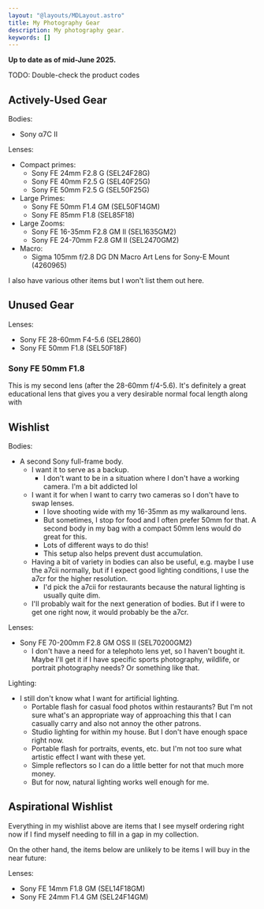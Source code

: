 ```yaml
---
layout: "@layouts/MDLayout.astro"
title: My Photography Gear
description: My photography gear.
keywords: []
---
```


**Up to date as of mid-June 2025.**

TODO: Double-check the product codes

## Actively-Used Gear

Bodies:

- Sony α7C II

Lenses:

- Compact primes:
    - Sony FE 24mm F2.8 G (SEL24F28G)
    - Sony FE 40mm F2.5 G (SEL40F25G)
    - Sony FE 50mm F2.5 G (SEL50F25G)
- Large Primes:
    - Sony FE 50mm F1.4 GM (SEL50F14GM)
    - Sony FE 85mm F1.8 (SEL85F18)
- Large Zooms:
    - Sony FE 16-35mm F2.8 GM II (SEL1635GM2)
    - Sony FE 24-70mm F2.8 GM II (SEL2470GM2)
- Macro:
    - Sigma 105mm f/2.8 DG DN Macro Art Lens for Sony-E Mount (4260965)

I also have various other items but I won't list them out here.

## Unused Gear

Lenses:

- Sony FE 28-60mm F4-5.6 (SEL2860)
- Sony FE 50mm F1.8 (SEL50F18F)

### Sony FE 50mm F1.8

This is my second lens (after the 28-60mm f/4-5.6). It's definitely a great educational lens that gives you a very desirable normal focal length along with 

## Wishlist

Bodies:

- A second Sony full-frame body.
    - I want it to serve as a backup.
        - I don't want to be in a situation where I don't have a working camera. I'm a bit addicted lol
    - I want it for when I want to carry two cameras so I don't have to swap lenses.
        - I love shooting wide with my 16-35mm as my walkaround lens.
        - But sometimes, I stop for food and I often prefer 50mm for that. A second body in my bag with a compact 50mm lens would do great for this.
        - Lots of different ways to do this!
        - This setup also helps prevent dust accumulation.
    - Having a bit of variety in bodies can also be useful, e.g. maybe I use the a7cii normally, but if I expect good lighting conditions, I use the a7cr for the higher resolution.
        - I'd pick the a7cii for restaurants because the natural lighting is usually quite dim.
    - I'll probably wait for the next generation of bodies. But if I were to get one right now, it would probably be the a7cr.

Lenses:

- Sony FE 70-200mm F2.8 GM OSS II (SEL70200GM2)
    - I don't have a need for a telephoto lens yet, so I haven't bought it. Maybe I'll get it if I have specific sports photography, wildlife, or portrait photography needs? Or something like that.

Lighting:

- I still don't know what I want for artificial lighting.
    - Portable flash for casual food photos within restaurants? But I'm not sure what's an appropriate way of approaching this that I can casually carry and also not annoy the other patrons.
    - Studio lighting for within my house. But I don't have enough space right now.
    - Portable flash for portraits, events, etc. but I'm not too sure what artistic effect I want with these yet.
    - Simple reflectors so I can do a little better for not that much more money.
    - But for now, natural lighting works well enough for me.

## Aspirational Wishlist

Everything in my wishlist above are items that I see myself ordering right now if I find myself needing to fill in a gap in my collection.

On the other hand, the items below are unlikely to be items I will buy in the near future:

Lenses:

- Sony FE 14mm F1.8 GM (SEL14F18GM)
- Sony FE 24mm F1.4 GM (SEL24F14GM)

